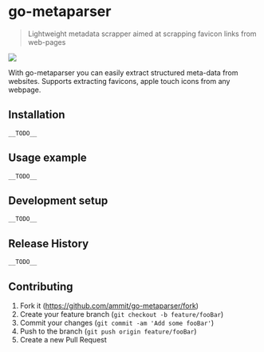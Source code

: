 # go-metaparser

> Lightweight metadata scrapper aimed at scrapping favicon links from web-pages

![](https://repository-images.githubusercontent.com/256327777/b9713100-8055-11ea-8d30-ca9ecc6e881b)

With go-metaparser you can easily extract structured meta-data from websites. Supports extracting favicons, apple touch icons from any webpage.

## Installation

    __TODO__

## Usage example

    __TODO__

## Development setup

    __TODO__

## Release History

    __TODO__

## Contributing

1. Fork it (<https://github.com/ammit/go-metaparser/fork>)
2. Create your feature branch (`git checkout -b feature/fooBar`)
3. Commit your changes (`git commit -am 'Add some fooBar'`)
4. Push to the branch (`git push origin feature/fooBar`)
5. Create a new Pull Request
